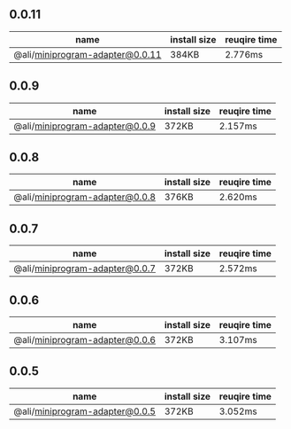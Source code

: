 ## 0.0.11

| name | install size | reuqire time |
| ---  | --- | --- |
| @ali/miniprogram-adapter@0.0.11 | 384KB | 2.776ms |


## 0.0.9

| name | install size | reuqire time |
| ---  | --- | --- |
| @ali/miniprogram-adapter@0.0.9 | 372KB | 2.157ms |


## 0.0.8

| name | install size | reuqire time |
| ---  | --- | --- |
| @ali/miniprogram-adapter@0.0.8 | 376KB | 2.620ms |


## 0.0.7

| name | install size | reuqire time |
| ---  | --- | --- |
| @ali/miniprogram-adapter@0.0.7 | 372KB | 2.572ms |


## 0.0.6

| name | install size | reuqire time |
| ---  | --- | --- |
| @ali/miniprogram-adapter@0.0.6 | 372KB | 3.107ms |


## 0.0.5

| name | install size | reuqire time |
| ---  | --- | --- |
| @ali/miniprogram-adapter@0.0.5 | 372KB | 3.052ms |
        